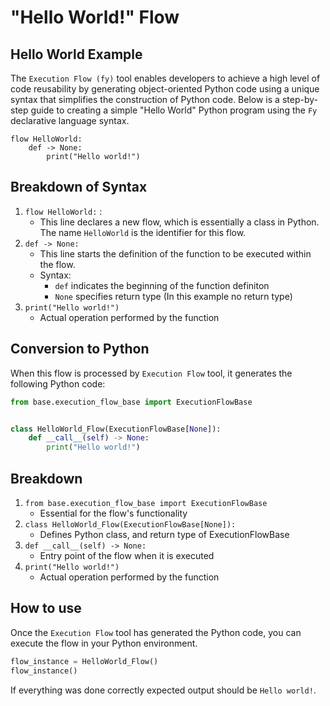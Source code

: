 # "Hello World!" Flow

## Hello World Example

The `Execution Flow (fy)` tool enables developers to achieve a high level of code reusability by generating object-oriented Python code using a unique 
syntax that simplifies the construction of Python code. Below is a step-by-step guide to creating a simple "Hello World"
Python program using the `Fy` declarative language syntax.

```fy linenums="1"
flow HelloWorld:
    def -> None:
        print("Hello world!")

```

##  Breakdown of Syntax
1. `flow HelloWorld:` :
    - This line declares a new flow, which is essentially a class in Python. The name `HelloWorld` is the identifier for 
         this flow.
2. `def -> None:`
    - This line starts the definition of the function to be executed within the flow.
    - Syntax: 
        - `def` indicates the beginning of the function definiton
        - `None` specifies return type (In this example no return type)
3. `print("Hello world!")`
    - Actual operation performed by the function

## Conversion to Python
When this flow is processed by `Execution Flow` tool, it generates the following Python code:

```py hl_lines="1 4" linenums="1"
from base.execution_flow_base import ExecutionFlowBase


class HelloWorld_Flow(ExecutionFlowBase[None]):
    def __call__(self) -> None:
        print("Hello world!")

```

## Breakdown
1. `from base.execution_flow_base import ExecutionFlowBase`
   - Essential for the flow's functionality
2. `class HelloWorld_Flow(ExecutionFlowBase[None]):`
   - Defines Python class, and return type of ExecutionFlowBase
3. `def __call__(self) -> None:`
   - Entry point of the flow when it is executed
4. `print("Hello world!")`
   - Actual operation performed by the function

## How to use
Once the `Execution Flow` tool has generated the Python code, you can execute the flow in your Python environment.

```py
flow_instance = HelloWorld_Flow()
flow_instance()
```

If everything was done correctly expected output should be `Hello world!`.